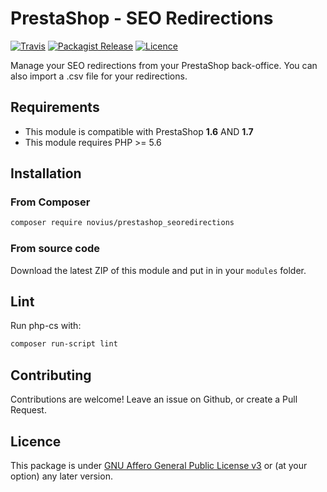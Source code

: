# PrestaShop - SEO Redirections
[![Travis](https://img.shields.io/travis/novius/prestashop_seoredirections.svg?maxAge=1800&style=flat-square)](https://travis-ci.org/novius/prestashop_seoredirections)
[![Packagist Release](https://img.shields.io/packagist/v/novius/prestashop_seoredirections.svg?maxAge=1800&style=flat-square)](https://packagist.org/packages/novius/prestashop_seoredirections)
[![Licence](https://img.shields.io/packagist/l/novius/prestashop_seoredirections.svg?maxAge=1800&style=flat-square)](https://github.com/novius/prestashop_seoredirections#licence)

Manage your SEO redirections from your PrestaShop back-office.
You can also import a .csv file for your redirections.

## Requirements

* This module is compatible with PrestaShop **1.6** AND **1.7**
* This module requires PHP >= 5.6

## Installation

### From Composer
```sh
composer require novius/prestashop_seoredirections
```

### From source code

Download the latest ZIP of this module and put in in your `modules` folder.


## Lint

Run php-cs with:

```sh
composer run-script lint
```

## Contributing

Contributions are welcome!
Leave an issue on Github, or create a Pull Request.


## Licence

This package is under [GNU Affero General Public License v3](http://www.gnu.org/licenses/agpl-3.0.html) or (at your option) any later version.
  
